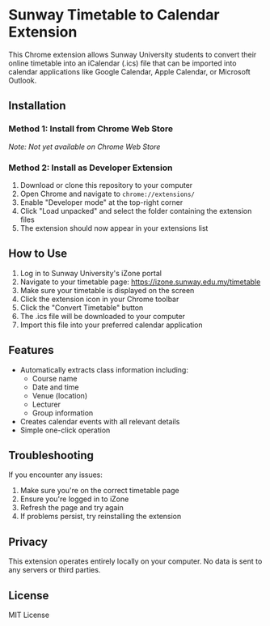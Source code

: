 # Sunway Timetable to Calendar Extension

This Chrome extension allows Sunway University students to convert their online timetable into an iCalendar (.ics) file that can be imported into calendar applications like Google Calendar, Apple Calendar, or Microsoft Outlook.

## Installation

### Method 1: Install from Chrome Web Store
*Note: Not yet available on Chrome Web Store*

### Method 2: Install as Developer Extension
1. Download or clone this repository to your computer
2. Open Chrome and navigate to `chrome://extensions/`
3. Enable "Developer mode" at the top-right corner
4. Click "Load unpacked" and select the folder containing the extension files
5. The extension should now appear in your extensions list

## How to Use

1. Log in to Sunway University's iZone portal
2. Navigate to your timetable page: https://izone.sunway.edu.my/timetable
3. Make sure your timetable is displayed on the screen
4. Click the extension icon in your Chrome toolbar
5. Click the "Convert Timetable" button
6. The .ics file will be downloaded to your computer
7. Import this file into your preferred calendar application

## Features

- Automatically extracts class information including:
  - Course name
  - Date and time
  - Venue (location)
  - Lecturer
  - Group information
- Creates calendar events with all relevant details
- Simple one-click operation

## Troubleshooting

If you encounter any issues:
1. Make sure you're on the correct timetable page
2. Ensure you're logged in to iZone
3. Refresh the page and try again
4. If problems persist, try reinstalling the extension

## Privacy

This extension operates entirely locally on your computer. No data is sent to any servers or third parties.

## License

MIT License